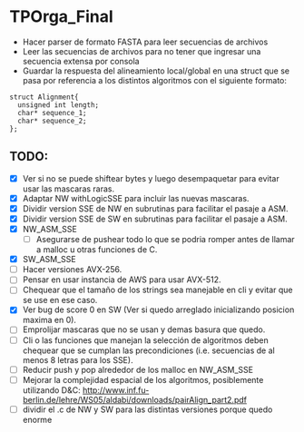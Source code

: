 # TPOrga_Final

* Hacer parser de formato FASTA para leer secuencias de archivos
* Leer las secuencias de archivos para no tener que ingresar una secuencia extensa por consola
* Guardar la respuesta del alineamiento local/global en una struct que se pasa por referencia a los distintos algoritmos con el siguiente formato: 
~~~~
struct Alignment{
  unsigned int length;
  char* sequence_1;
  char* sequence_2;
};
~~~~

## TODO:

- [x] Ver si no se puede shiftear bytes y luego desempaquetar para evitar usar las mascaras raras.
- [x] Adaptar NW withLogicSSE para incluir las nuevas mascaras.
- [x] Dividir version SSE de NW en subrutinas para facilitar el pasaje a ASM.
- [x] Dividir version SSE de SW en subrutinas para facilitar el pasaje a ASM.
- [x] NW_ASM_SSE
  - [ ] Asegurarse de pushear todo lo que se podria romper antes de llamar a malloc u otras funciones de C.
- [x] SW_ASM_SSE
- [ ] Hacer versiones AVX-256.
- [ ] Pensar en usar instancia de AWS para usar AVX-512.
- [ ] Chequear que el tamaño de los strings sea manejable en cli y evitar que se use en ese caso.
- [x] Ver bug de score 0 en SW (Ver si quedo arreglado inicializando posicion maxima en 0).
- [ ] Emprolijar mascaras que no se usan y demas basura que quedo.
- [ ] Cli o las funciones que manejan la selección de algoritmos deben chequear que se cumplan las precondiciones (i.e. secuencias de al menos 8 letras para los SSE).
- [ ] Reducir push y pop alrededor de los malloc en NW_ASM_SSE
- [ ] Mejorar la complejidad espacial de los algoritmos, posiblemente utilizando D&C: http://www.inf.fu-berlin.de/lehre/WS05/aldabi/downloads/pairAlign_part2.pdf
- [ ] dividir el .c  de NW y SW para las distintas versiones porque quedo enorme
